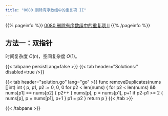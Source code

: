 ```yaml
---
title: "0080.删除有序数组中的重复项 II"
---
```


{{% pageinfo %}}
[0080.删除有序数组中的重复项 II](https://leetcode.cn/problems/remove-duplicates-from-sorted-array-ii/)
{{% /pageinfo %}}

## 方法一：双指针

时间复杂度 $O(n)$，空间复杂度 $O(1)$。

{{< tabpane persistLang=false >}}
{{< tab header="Solutions:" disabled=true />}}

{{< tab header="solution.go" lang="go" >}}
func removeDuplicates(nums []int) int {
	p, p1, p2 := 0, 0, 0
	for p2 < len(nums) {
		for p2 < len(nums) && nums[p1] == nums[p2] {
			p2++
		}
		nums[p], p = nums[p1], p+1
		if p2-p1 >= 2 {
			nums[p], p = nums[p1], p+1
		}
		p1 = p2
	}
	return p
}
{{< /tab >}}

{{< /tabpane >}}
